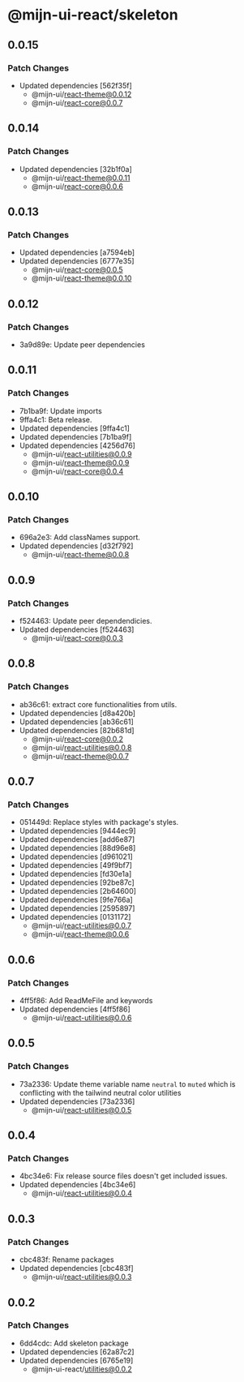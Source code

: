 # @mijn-ui-react/skeleton

## 0.0.15

### Patch Changes

- Updated dependencies [562f35f]
  - @mijn-ui/react-theme@0.0.12
  - @mijn-ui/react-core@0.0.7

## 0.0.14

### Patch Changes

- Updated dependencies [32b1f0a]
  - @mijn-ui/react-theme@0.0.11
  - @mijn-ui/react-core@0.0.6

## 0.0.13

### Patch Changes

- Updated dependencies [a7594eb]
- Updated dependencies [6777e35]
  - @mijn-ui/react-core@0.0.5
  - @mijn-ui/react-theme@0.0.10

## 0.0.12

### Patch Changes

- 3a9d89e: Update peer dependencies

## 0.0.11

### Patch Changes

- 7b1ba9f: Update imports
- 9ffa4c1: Beta release.
- Updated dependencies [9ffa4c1]
- Updated dependencies [7b1ba9f]
- Updated dependencies [4256d76]
  - @mijn-ui/react-utilities@0.0.9
  - @mijn-ui/react-theme@0.0.9
  - @mijn-ui/react-core@0.0.4

## 0.0.10

### Patch Changes

- 696a2e3: Add classNames support.
- Updated dependencies [d32f792]
  - @mijn-ui/react-theme@0.0.8

## 0.0.9

### Patch Changes

- f524463: Update peer dependendicies.
- Updated dependencies [f524463]
  - @mijn-ui/react-core@0.0.3

## 0.0.8

### Patch Changes

- ab36c61: extract core functionalities from utils.
- Updated dependencies [d8a420b]
- Updated dependencies [ab36c61]
- Updated dependencies [82b681d]
  - @mijn-ui/react-core@0.0.2
  - @mijn-ui/react-utilities@0.0.8
  - @mijn-ui/react-theme@0.0.7

## 0.0.7

### Patch Changes

- 051449d: Replace styles with package's styles.
- Updated dependencies [9444ec9]
- Updated dependencies [add6e87]
- Updated dependencies [88d96e8]
- Updated dependencies [d961021]
- Updated dependencies [49f9bf7]
- Updated dependencies [fd30e1a]
- Updated dependencies [92be87c]
- Updated dependencies [2b64600]
- Updated dependencies [9fe766a]
- Updated dependencies [2595897]
- Updated dependencies [0131172]
  - @mijn-ui/react-utilities@0.0.7
  - @mijn-ui/react-theme@0.0.6

## 0.0.6

### Patch Changes

- 4ff5f86: Add ReadMeFile and keywords
- Updated dependencies [4ff5f86]
  - @mijn-ui/react-utilities@0.0.6

## 0.0.5

### Patch Changes

- 73a2336: Update theme variable name `neutral` to `muted` which is conflicting with the tailwind neutral color utilities
- Updated dependencies [73a2336]
  - @mijn-ui/react-utilities@0.0.5

## 0.0.4

### Patch Changes

- 4bc34e6: Fix release source files doesn't get included issues.
- Updated dependencies [4bc34e6]
  - @mijn-ui/react-utilities@0.0.4

## 0.0.3

### Patch Changes

- cbc483f: Rename packages
- Updated dependencies [cbc483f]
  - @mijn-ui/react-utilities@0.0.3

## 0.0.2

### Patch Changes

- 6dd4cdc: Add skeleton package
- Updated dependencies [62a87c2]
- Updated dependencies [6765e19]
  - @mijn-ui-react/utilities@0.0.2
